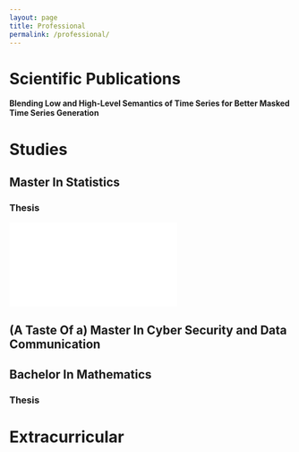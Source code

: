 ```yaml
---
layout: page
title: Professional
permalink: /professional/
---
```



# Scientific Publications

**Blending Low and High-Level Semantics of Time Series for Better Masked Time Series Generation**


# Studies

## Master In Statistics



### Thesis

![pdf](/assets/professional/Master_thesis.pdf)

## (A Taste Of a) Master In Cyber Security and Data Communication



## Bachelor In Mathematics

### Thesis



# Extracurricular